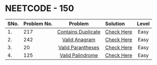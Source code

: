 # NEETCODE - 150

| SNo. | Problem No. |                                 Problem                                 | Solution             | Level |
| :--- | :---------- | :---------------------------------------------------------------------: | :------------------- | :---: |
| 1.   | 217         | [Contains Duplicate](https://leetcode.com/problems/contains-duplicate/) | [Check Here](./1.py) | Easy  |
| 2.   | 242         |      [Valid Anagram](https://leetcode.com/problems/valid-anagram/)      | [Check Here](./2.py) | Easy  |
| 3.   | 20          |  [Valid Parantheses](https://leetcode.com/problems/valid-parentheses/)  | [Check Here](./3.py) | Easy  |
| 4.   | 125         |   [Valid Palindrome](https://leetcode.com/problems/valid-palindrome/)   | [Check Here](./4.py) | Easy  |
